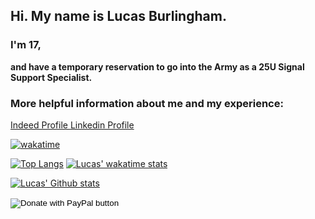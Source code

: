## Hi. My name is Lucas Burlingham.

### I'm 17,
**and have a temporary reservation to go into the Army as a 25U Signal Support Specialist.**


### More helpful information about me and my experience:

<a href="https://my.indeed.com/p/lucasb-1g9vcma" target="_blank"
role="button">Indeed Profile   </a>
<a href="https://www.linkedin.com/in/lucas-burlingham" target="_blank" role="button">  Linkedin Profile</a>


[![wakatime](https://wakatime.com/badge/user/7e1905d0-e3a0-4cd1-8818-1f7978dac4fb.svg)](https://wakatime.com/@7e1905d0-e3a0-4cd1-8818-1f7978dac4fb)

[![Top Langs](https://github-readme-stats.vercel.app/api/top-langs/?username=lucasburlingham&langs_count=4)](https://github.com/anuraghazra/github-readme-stats)
[![Lucas' wakatime stats](https://github-readme-stats.vercel.app/api/wakatime?username=lucasburlingham&langs_count=7)](https://github.com/anuraghazra/github-readme-stats)

[![Lucas' Github stats](https://github-readme-stats.vercel.app/api?username=lucasburlingham)](https://github.com/anuraghazra/github-readme-stats)



<form action="https://www.paypal.com/donate" method="post" target="_top">
<input type="hidden" name="hosted_button_id" value="LUVK5HF3NWXK2" />
<input type="image" src="https://www.paypalobjects.com/en_US/i/btn/btn_donate_SM.gif" border="0" name="submit" title="PayPal - The safer, easier way to pay online!" alt="Donate with PayPal button" />
<img alt="" border="0" src="https://www.paypal.com/en_US/i/scr/pixel.gif" width="1" height="1" />
</form>
